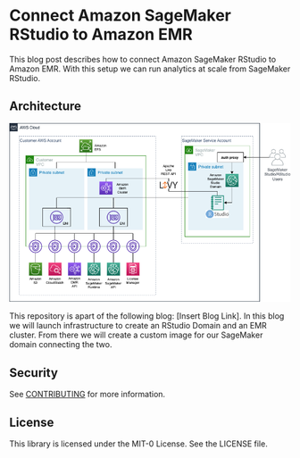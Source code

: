 # Connect Amazon SageMaker RStudio to Amazon EMR
This blog post describes how to connect Amazon SageMaker RStudio to Amazon EMR. With this setup we can run analytics at scale from SageMaker RStudio. 

## Architecture
![](images/sagemaker-emr.drawio.png)

This repository is apart of the following blog: [Insert Blog Link]. In this blog we will launch infrastructure to create an RStudio Domain and an EMR cluster. From there we will create a custom image for our SageMaker domain connecting the two.  

## Security

See [CONTRIBUTING](CONTRIBUTING.md#security-issue-notifications) for more information.

## License

This library is licensed under the MIT-0 License. See the LICENSE file.





